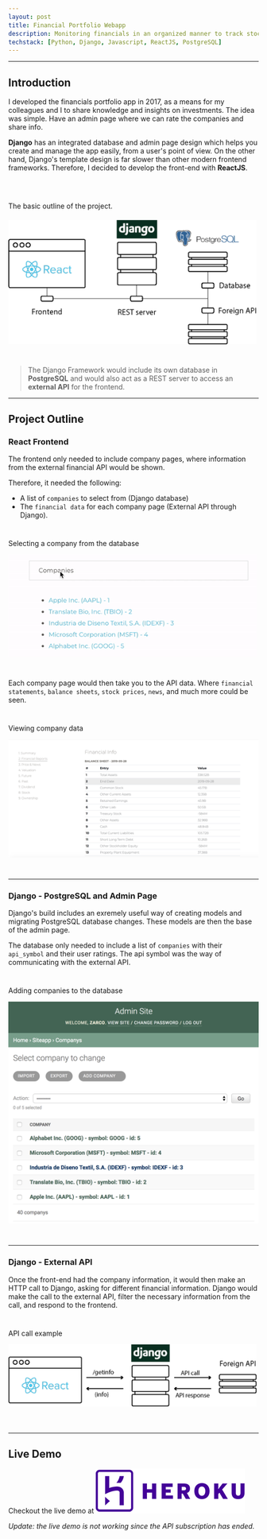 ```yaml
---
layout: post
title: Financial Portfolio Webapp
description: Monitoring financials in an organized manner to track stock price, income statements, etc.
techstack: [Python, Django, Javascript, ReactJS, PostgreSQL]
---
```


---

## Introduction

I developed the financials portfolio app in 2017, as a means for my colleagues and I to share knowledge and insights on investments. The idea was simple. Have an admin page where we can rate the companies and share info.

**Django** has an integrated database and admin page design which helps you create and manage the app easily, from a user's point of view. On the other hand, Django's template design is far slower than other modern frontend frameworks. Therefore, I decided to develop the front-end with **ReactJS**. 

<p class="center" style="margin-top: 60px"> The basic outline of the project. </p>

<div class="center-div" style="max-width: 500px; margin-top: 20px; margin-bottom: 40px;">
	<img src="/assets/images/DJRstack.png" alt="DJR Stack">
</div>

  > The Django Framework would include its own database in **PostgreSQL** and would also act as a REST server to access an **external API** for the frontend.


---


## Project Outline

### React Frontend

The frontend only needed to include company pages, where information from the external financial API would be shown. 

Therefore, it needed the following:

* A list of `companies` to select from (Django database)
* The `financial data` for each company page (External API through Django).

<div class="center-div" style="max-width: 500px; margin-top: 40px; margin-bottom: 40px">
  <p class="image-subtitle"> Selecting a company from the database</p>
  <img src="/assets/examples/company-list.gif" alt="companies example">
</div>

Each company page would then take you to the API data. Where `financial statements`, `balance sheets`, `stock prices`, `news`, and much more could be seen.


<div class="center-div" style="margin-top: 40px; margin-bottom: 40px">
  <p class="image-subtitle"> Viewing company data</p>
  <img src="/assets/examples/company-example.png" alt="company example">
</div>


---

### Django - PostgreSQL and Admin Page

Django's build includes an exremely useful way of creating models and migrating PostgreSQL database changes. These models are then the base of the admin page.

The database only needed to include a list of `companies` with their `api_symbol` and their user ratings. The api symbol was the way of communicating with the external API.

 <div class="center-div" style="max-width: 600px; margin-top: 40px; margin-bottom: 40px">
  <p class="image-subtitle"> Adding companies to the database</p>
  <img src="/assets/examples/admin-site-example.png" alt="admin site example">
</div>

---

### Django - External API

Once the front-end had the company information, it would then make an HTTP call to Django, asking for different financial information. Django would make the call to the external API, filter the necessary information from the call, and respond to the frontend.

<div class="center-div" style="max-width: 500px; margin-top: 40px; margin-bottom: 50px">
  <p class="image-subtitle"> API call example</p>
  <img src="/assets/images/DJRstack-rest.png" alt="rest example">
</div>


 ---

## Live Demo

Checkout the live demo at <a href="#"><img class="inline-image" src="/assets/heroku.png" alt="Heroku"></a>

*Update: the live demo is not working since the API subscription has ended.*